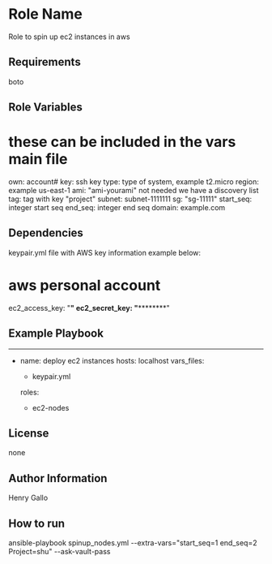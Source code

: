 Role Name
=========

Role to spin up ec2 instances in aws

Requirements
------------
boto

Role Variables
--------------
# these can be included in the vars main file
own: account#
key: ssh key
type: type of system, example t2.micro
region: example us-east-1
ami: "ami-yourami" not needed we have a discovery list
tag: tag with key "project"
subnet: subnet-1111111
sg: "sg-11111"
start_seq: integer start seq
end_seq: integer end seq
domain: example.com

Dependencies
------------
keypair.yml file with AWS key information
example below:
# aws personal account
ec2_access_key: "****************"
ec2_secret_key: "************************"


Example Playbook
----------------
---
- name: deploy ec2 instances
  hosts: localhost
  vars_files:
   - keypair.yml

  roles:
  - ec2-nodes

License
-------
none

Author Information
------------------
Henry Gallo


How to run 
-----------------
ansible-playbook spinup_nodes.yml --extra-vars="start_seq=1 end_seq=2 Project=shu" --ask-vault-pass
